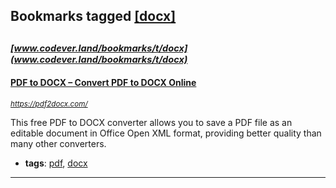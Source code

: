 ## Bookmarks tagged [[docx]](https://www.codever.land/search?q=[docx])

_<sup><sup>[www.codever.land/bookmarks/t/docx](www.codever.land/bookmarks/t/docx)</sup></sup>_
---
#### [PDF to DOCX – Convert PDF to DOCX Online](https://pdf2docx.com/)
_<sup>https://pdf2docx.com/</sup>_

This free PDF to DOCX converter allows you to save a PDF file as an editable document in Office Open XML format, providing better quality than many other converters.
* **tags**: [pdf](../tagged/pdf.md), [docx](../tagged/docx.md)
---
